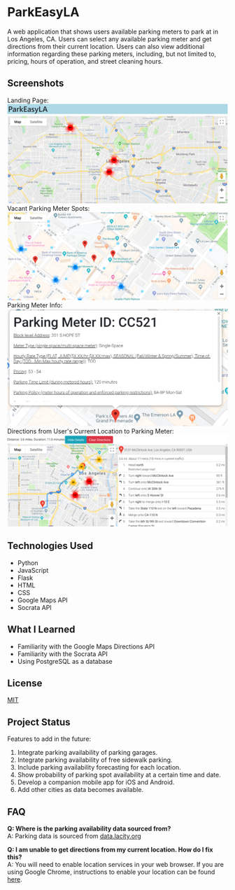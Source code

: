 # ParkEasyLA
A web application that shows users available parking meters to park at in 
Los Angeles, CA. Users can select any available parking meter and get directions
from their current location. Users can also view additional information 
regarding these parking meters, including, but not limited to, pricing, hours 
of operation, and street cleaning hours.

## Screenshots
Landing Page: ![](/screenshots/landing_page.PNG)
Vacant Parking Meter Spots: ![](/screenshots/zoomed_in_vacant_spots.PNG)
Parking Meter Info: ![](/screenshots/parking_meter_info.PNG)
Directions from User's Current Location to Parking Meter: ![](/screenshots/directions.PNG)

## Technologies Used
- Python
- JavaScript
- Flask
- HTML
- CSS
- Google Maps API
- Socrata API

## What I Learned
- Familiarity with the Google Maps Directions API
- Familiarity with the Socrata API
- Using PostgreSQL as a database

## License
[MIT](https://choosealicense.com/licenses/mit/)

## Project Status
Features to add in the future:
1. Integrate parking availability of parking garages.
2. Integrate parking availability of free sidewalk parking.
3. Include parking availability forecasting for each location.
4. Show probability of parking spot availability at a certain time and date.
5. Develop a companion mobile app for iOS and Android.
6. Add other cities as data becomes available.

## FAQ
**Q: Where is the parking availability data sourced from?**<br/>
A: Parking data is sourced from <a href="https://data.lacity.org/A-Livable-and-Sustainable-City/LADOT-Parking-Meter-Occupancy/e7h6-4a3e">data.lacity.org</a>

**Q: I am unable to get directions from my current location. How do I fix this?**<br/>
A: You will need to enable location services in your web browser. If you are 
using Google Chrome, instructions to enable your location can be found [here](https://support.google.com/chrome/answer/142065?co=GENIE.Platform%3DDesktop&hl=en).
